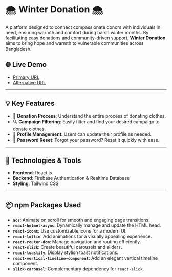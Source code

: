 # 🌨️ Winter Donation 🌨️

A platform designed to connect compassionate donors with individuals in need, ensuring warmth and comfort during harsh winter months. By facilitating easy donations and community-driven support, **Winter Donation** aims to bring hope and warmth to vulnerable communities across Bangladesh.

## 🌐 Live Demo

- [Primary URL](https://winter-donation-727a4.web.app/)
- [Alternative URL](https://winter-donation1.netlify.app/)

---

## 💡 Key Features

- 🧥 **Donation Process**: Understand the entire process of donating clothes.
- 🔍 **Campaign Filtering**: Easily filter and find your desired campaign to donate clothes.
- 👤 **Profile Management**: Users can update their profile as needed.
- 🔑 **Password Reset**: Forgot your password? Reset it quickly with ease.

---

## 🚀 Technologies & Tools

- **Frontend**: React.js
- **Backend**: Firebase Authentication & Realtime Database
- **Styling**: Tailwind CSS

---

## 📦 npm Packages Used

- **`aos`**: Animate on scroll for smooth and engaging page transitions.
- **`react-helmet-async`**: Dynamically manage and update the HTML head.
- **`react-icons`**: Use customizable icons for a modern UI.
- **`react-lottie`**: Add animations for a visually appealing experience.
- **`react-router-dom`**: Manage navigation and routing efficiently.
- **`react-slick`**: Create beautiful carousels and sliders.
- **`react-toastify`**: Display stylish toast notifications.
- **`react-vertical-timeline-component`**: Add an elegant vertical timeline component.
- **`slick-carousel`**: Complementary dependency for `react-slick`.
